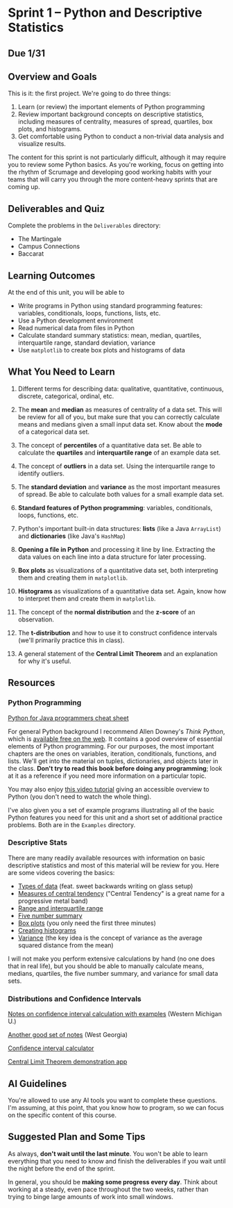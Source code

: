 
# Sprint 1 &ndash; Python and Descriptive Statistics

## Due 1/31

## Overview and Goals

This is it: the first project. We're going to do three things:

1. Learn (or review) the important elements of Python programming
2. Review important background concepts on descriptive statistics, including measures of centrality, measures of spread,
quartiles, box plots, and histograms.
3. Get comfortable using Python to conduct a non-trivial data analysis and visualize results.

The content for this sprint is not particularly difficult, although it may require you to review some Python basics. As you're working, focus on getting into the rhythm of Scrumage and developing good working habits with your teams that will carry you through the more content-heavy sprints that are coming up.


## Deliverables and Quiz

Complete the problems in the `Deliverables` directory:

- The Martingale
- Campus Connections
- Baccarat


## Learning Outcomes

At the end of this unit, you will be able to

- Write programs in Python using standard programming features: variables, conditionals, loops, functions, lists, etc.
- Use a Python development environment
- Read numerical data from files in Python
- Calculate standard summary statistics: mean, median, quartiles, interquartile range, standard deviation, variance
- Use `matplotlib` to create box plots and histograms of data


## What You Need to Learn

1. Different terms for describing data: qualitative, quantitative, continuous, discrete, categorical, ordinal, etc.

2. The **mean** and **median** as measures of centrality of a data set. This will be review for all of you, but make sure that you can correctly calculate means and medians
given a small input data set. Know about the **mode** of a categorical data set.

3. The concept of **percentiles** of a quantitative data set. Be able to calculate the **quartiles** and **interquartile range** of an example data set.

4. The concept of **outliers** in a data set. Using the interquartile range to identify outliers.

5. The **standard deviation** and **variance** as the most important measures of spread. Be able to calculate both values for a small example data set.

6. **Standard features of Python programming**: variables, conditionals, loops, functions, etc.

7. Python's important built-in data structures: **lists** (like a Java `ArrayList`) and **dictionaries** (like Java's `HashMap`)

8. **Opening a file in Python** and processing it line by line. Extracting the data values on each line into a data structure for later processing.

9. **Box plots** as visualizations of a quantitative data set, both interpreting them and creating them in `matplotlib`.

10. **Histograms** as visualizations of a quantitative data set. Again, know how to interpret them and create them in `matplotlib`.

11. The concept of the **normal distribution** and the **z-score** of an observation.

12. The **t-distribution** and how to use it to construct confidence intervals (we'll primarily practice this in class).

13. A general statement of the **Central Limit Theorem** and an explanation for why it's useful.


## Resources

### Python Programming

[Python for Java programmers cheat sheet](https://medium.com/nestedif/cheatsheet-python-for-java-developers-98f75c94a1a)

For general Python background I recommend Allen Downey's *Think Python*, which is [available free on the web](https://greenteapress.com/wp/think-python/). It contains a good overview of essential elements of Python programming. For our purposes, the most important chapters are the ones on variables, iteration, conditionals, functions, and lists. We'll get into the material on tuples, dictionaries, and objects later in the class. **Don't try to read this book before doing any programming**; look at it as a reference
if you need more information on a particular topic.

You may also enjoy [this video tutorial](https://www.youtube.com/watch?v=_uQrJ0TkZlc) giving an accessible overview to Python (you don't need to watch the whole thing).

I've also given you a set of example programs illustrating all of the basic Python features you need for this unit and a short set of additional practice problems. Both 
are in the `Examples` directory.

### Descriptive Stats

There are many readily available resources with information on basic descriptive statistics and most of this material will be review for you. Here are some videos covering
the basics:

- [Types of data](https://www.youtube.com/watch?v=2zSYAlonQIQ&list=PL3NllU3-qaWJQmITLdyDKxqMatjhTomR1&index=1) (feat. sweet backwards writing on glass setup)
- [Measures of central tendency](https://www.youtube.com/watch?v=CSNm7cNMVdM&list=PL3NllU3-qaWJQmITLdyDKxqMatjhTomR1&index=2) ("Central Tendency" is a great name for a progressive metal band)
- [Range and interquartile range](https://www.youtube.com/watch?v=PzXsgs_DxGI&list=PL3NllU3-qaWJQmITLdyDKxqMatjhTomR1&index=3)
- [Five number summary](https://www.youtube.com/watch?v=ifhx1vCKZGU&list=PL3NllU3-qaWJQmITLdyDKxqMatjhTomR1&index=11)
- [Box plots](https://www.youtube.com/watch?v=CJlvCxHMB_4&list=PL3NllU3-qaWJQmITLdyDKxqMatjhTomR1&index=12) (you only need the first three minutes)
- [Creating histograms](https://www.youtube.com/watch?v=gSEYtAjuZ-Y)
- [Variance](https://www.youtube.com/watch?v=E4HAYd0QnRc) (the key idea is the concept of variance as the average squared distance from the mean)

I will not make you perform extensive calculations by hand (no one does that in real life), but you should be able to manually calculate means, medians, quartiles, the five 
number summary, and variance for small data sets.

### Distributions and Confidence Intervals

[Notes on confidence interval calculation with examples](https://wmed.edu/sites/default/files/ANATOMY%20OF%20A%20CONFIDENCE%20INTERVAL%20%28full%29.pdf) (Western Michigan U.)

[Another good set of notes](https://www.westga.edu/academics/research/vrc/assets/docs/confidence_intervals_notes.pdf) (West Georgia)

[Confidence interval calculator](https://www.calculator.net/confidence-interval-calculator.html)

[Central Limit Theorem demonstration app](https://dansmyers.github.io/CentralLimitTheorem/)


## AI Guidelines

You're allowed to use any AI tools you want to complete these questions. I'm assuming, at this point, that you know how to program, so we can focus on the specific content of this course.


## Suggested Plan and Some Tips

As always, **don't wait until the last minute**. You won't be able to learn everything that you need to know and finish the deliverables if you wait until the night before the end of the sprint.

In general, you should be **making some progress every day**. Think about working at a steady, even pace throughout the two weeks, rather than trying to binge large amounts of work into small windows.
